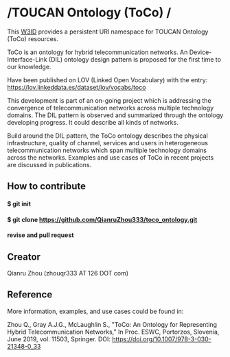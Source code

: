 # /TOUCAN Ontology (ToCo) / 
This [W3ID](https://w3id.org) provides a persistent URI namespace for TOUCAN Ontology (ToCo) resources.

ToCo is an ontology for hybrid telecommunication networks. An Device-Interface-Link (DIL) ontology design pattern is proposed for the first time to our knowledge. 

Have been published on LOV (Linked Open Vocabulary) with the entry: https://lov.linkeddata.es/dataset/lov/vocabs/toco

This development is part of an on-going project which is addressing the convergence of telecommunication networks across multiple technology domains. 
The DIL pattern is observed and summarized through the ontology developing progress. It could describe all kinds of networks. 

Build around the DIL pattern, the ToCo ontology describes the physical infrastructure, quality of channel, services and users in heterogeneous telecommunication networks which span multiple technology domains across the networks. Examples and use cases of ToCo in recent projects are discussed in publications.

## How to contribute 
####  $ git init
####  $ git clone https://github.com/QianruZhou333/toco_ontology.git
####  revise and pull request
  
## Creator
 Qianru Zhou (zhouqr333 AT 126 DOT com)

## Reference
More information, examples, and use cases could be found in:

Zhou Q., Gray A.J.G., McLaughlin S., "ToCo: An Ontology for Representing Hybrid Telecommunication Networks," In Proc. ESWC, Portorzos, Slovenia, June 2019, vol. 11503, Springer. DOI: https://doi.org/10.1007/978-3-030-21348-0_33 
